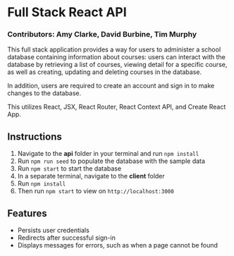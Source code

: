 # Full Stack React API
### Contributors: Amy Clarke, David Burbine, Tim Murphy
This full stack application provides a way for users to administer a school database containing information about courses: users can interact with the database by retrieving a list of courses, viewing detail for a specific course, as well as creating, updating and deleting courses in the database.

In addition, users are required to create an account and sign in to make changes to the database.

This utilizes React, JSX, React Router, React Context API, and Create React App.

## Instructions
1. Navigate to the **api** folder in your terminal and run `npm install`
2. Run `npm run seed` to populate the database with the sample data
3. Run `npm start` to start the database
4. In a separate terminal, navigate to the **client** folder
5. Run `npm install`
6. Then run `npm start` to view on `http://localhost:3000`

## Features
- Persists user credentials
- Redirects after successful sign-in
- Displays messages for errors, such as when a page cannot be found